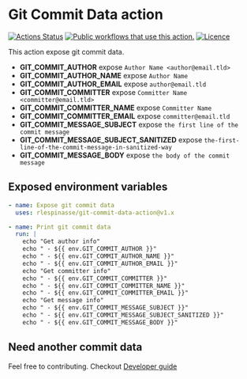 # Git Commit Data action

[![Actions Status][1]][2]
[![Public workflows that use this action.][3]][4]
[![Licence][5]][6]

This action expose git commit data.

- **GIT_COMMIT_AUTHOR** expose `Author Name <author@email.tld>`
- **GIT_COMMIT_AUTHOR_NAME** expose `Author Name`
- **GIT_COMMIT_AUTHOR_EMAIL** expose `author@email.tld`
- **GIT_COMMIT_COMMITTER** expose `Committer Name <committer@email.tld>`
- **GIT_COMMIT_COMMITTER_NAME** expose `Committer Name`
- **GIT_COMMIT_COMMITTER_EMAIL** expose `committer@email.tld`
- **GIT_COMMIT_MESSAGE_SUBJECT** expose `the first line of the commit message`
- **GIT_COMMIT_MESSAGE_SUBJECT_SANITIZED** expose `the-first-line-of-the-commit-message-in-sanitized-way`
- **GIT_COMMIT_MESSAGE_BODY** expose `the body of the commit message`

## Exposed environment variables

```yaml
- name: Expose git commit data
  uses: rlespinasse/git-commit-data-action@v1.x

- name: Print git commit data
  run: |
    echo "Get author info"
    echo " - ${{ env.GIT_COMMIT_AUTHOR }}"
    echo " - ${{ env.GIT_COMMIT_AUTHOR_NAME }}"
    echo " - ${{ env.GIT_COMMIT_AUTHOR_EMAIL }}"
    echo "Get committer info"
    echo " - ${{ env.GIT_COMMIT_COMMITTER }}"
    echo " - ${{ env.GIT_COMMIT_COMMITTER_NAME }}"
    echo " - ${{ env.GIT_COMMIT_COMMITTER_EMAIL }}"
    echo "Get message info"
    echo " - ${{ env.GIT_COMMIT_MESSAGE_SUBJECT }}"
    echo " - ${{ env.GIT_COMMIT_MESSAGE_SUBJECT_SANITIZED }}"
    echo " - ${{ env.GIT_COMMIT_MESSAGE_BODY }}"
```

## Need another commit data

Feel free to contributing. Checkout [Developer guide][7]

[1]: https://github.com/rlespinasse/git-commit-data-action/workflows/Build/badge.svg
[2]: https://github.com/rlespinasse/git-commit-data-action/actions
[3]: https://img.shields.io/endpoint?url=https%3A%2F%2Fapi-git-master.endbug.vercel.app%2Fapi%2Fgithub-actions%2Fused-by%3Faction%3Drlespinasse%2Fgit-commit-data-action%26badge%3Dtrue
[4]: https://github.com/search?o=desc&q=rlespinasse/git-commit-data-action+path%3A.github%2Fworkflows+language%3AYAML&s=&type=Code
[5]: https://img.shields.io/github/license/rlespinasse/git-commit-data-action
[6]: https://github.com/rlespinasse/git-commit-data-action/blob/v1.x/LICENSE
[7]: DEVELOPERS.md
